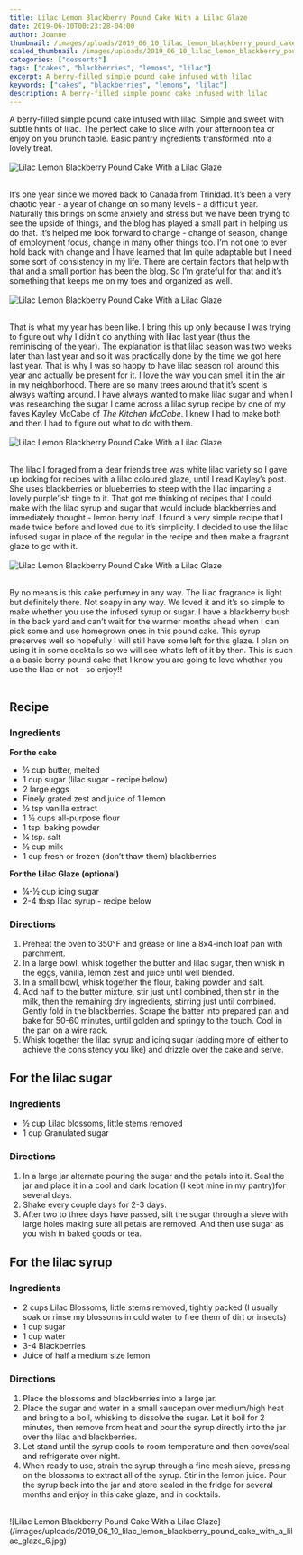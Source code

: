 ```yaml
---
title: Lilac Lemon Blackberry Pound Cake With a Lilac Glaze
date: 2019-06-10T00:23:28-04:00
author: Joanne
thumbnail: /images/uploads/2019_06_10_lilac_lemon_blackberry_pound_cake_with_a_lilac_glaze_1.jpg
scaled_thumbnail: /images/uploads/2019_06_10_lilac_lemon_blackberry_pound_cake_with_a_lilac_glaze_0.jpg
categories: ["desserts"]
tags: ["cakes", "blackberries", "lemons", "lilac"]
excerpt: A berry-filled simple pound cake infused with lilac 
keywords: ["cakes", "blackberries", "lemons", "lilac"]
description: A berry-filled simple pound cake infused with lilac 
---
```


A berry-filled simple pound cake infused with lilac. Simple and sweet with subtle hints of lilac. The perfect cake to slice with your afternoon tea or enjoy on you brunch table. Basic pantry ingredients transformed into a lovely treat. 
</br>
</br>
![Lilac Lemon Blackberry Pound Cake With a Lilac Glaze](/images/uploads/2019_06_10_lilac_lemon_blackberry_pound_cake_with_a_lilac_glaze_2.jpg)
</br>
</br>

It’s one year since we moved back to Canada from Trinidad. It’s been a very chaotic year - a year of change on so many levels - a difficult year. Naturally this brings on some anxiety and stress but we have been trying to see the upside of things, and the blog has played a small part in helping us do that. It’s helped me look forward to change - change of season, change of employment focus, change in many other things too. I’m not one to ever hold back with change and I have learned that Im quite adaptable but I need some sort of consistency in my life. There are certain factors that help with that and a small portion has been the blog. So I’m grateful for that and it’s something that keeps me on my toes and organized as well. 
</br>
</br>
![Lilac Lemon Blackberry Pound Cake With a Lilac Glaze](/images/uploads/2019_06_10_lilac_lemon_blackberry_pound_cake_with_a_lilac_glaze_3.jpg)
</br>
</br>

That is what my year has been like. I bring this up only because I was trying to figure out why I didn’t do anything with lilac last year (thus the reminiscing of the year). The explanation is that lilac season was two weeks later than last year and so it was practically done by the time we got here last year. That is why I was so happy to have lilac season roll around this year and actually be present for it. I love the way you can smell it in the air in my neighborhood. There are so many trees around that it’s scent is always wafting around. I have always wanted to make lilac sugar and when I was researching the sugar I came across a lilac syrup recipe by one of my faves Kayley McCabe of _The Kitchen McCabe_. I knew I had to make both and then I had to figure out what to do with them. 
</br>
</br>
![Lilac Lemon Blackberry Pound Cake With a Lilac Glaze](/images/uploads/2019_06_10_lilac_lemon_blackberry_pound_cake_with_a_lilac_glaze_4.jpg)
</br>
</br>

The lilac I foraged from a dear friends tree was white lilac variety so I gave up looking for recipes with a lilac coloured  glaze, until I read Kayley’s post. She uses blackberries or blueberries to steep with the lilac imparting a lovely purple’ish tinge to it. That got me thinking of recipes that I could make with the lilac syrup and sugar that would include blackberries and immediately thought - lemon berry loaf. I found a very simple recipe that I made twice before and loved due to it’s simplicity. I decided to use the lilac infused sugar in place of the regular in the recipe and then make a fragrant glaze to go with it. 
</br>
</br>
![Lilac Lemon Blackberry Pound Cake With a Lilac Glaze](/images/uploads/2019_06_10_lilac_lemon_blackberry_pound_cake_with_a_lilac_glaze_5.jpg)
</br>
</br>

By no means is this cake perfumey in any way. The lilac fragrance is light but definitely there. Not soapy in any way. We loved it and it’s so simple to make whether you use the infused syrup or sugar. I have a blackberry bush in the back yard and can’t wait for the warmer months ahead when I can pick some and use homegrown ones in this pound cake. This syrup preserves well so hopefully I will still have some left for this glaze. I plan on using it in some cocktails so we will see what’s left of it by then. This is such a a basic berry pound cake that I know you are going to love whether you use the lilac or not - so enjoy!! 
</br>
</br>

## Recipe
### Ingredients 

__For the cake__

* <span itemprop="ingredients">&frac12; cup butter, melted</span>
* <span itemprop="ingredients">1 cup sugar (lilac sugar - recipe below)</span>
* <span itemprop="ingredients">2 large eggs</span>
* <span itemprop="ingredients">Finely grated zest and juice of 1 lemon</span>
* <span itemprop="ingredients">&frac12; tsp vanilla extract </span>
* <span itemprop="ingredients">1 &frac12; cups all-purpose flour</span>
* <span itemprop="ingredients">1 tsp. baking powder</span>
* <span itemprop="ingredients">&frac14; tsp. salt</span>
* <span itemprop="ingredients">&frac12; cup milk</span>
* <span itemprop="ingredients">1 cup fresh or frozen (don’t thaw them) blackberries </span>

__For the Lilac Glaze (optional)__

* <span itemprop="ingredients">&frac14;-&frac12; cup icing sugar</span>
* <span itemprop="ingredients">2-4 tbsp lilac syrup - recipe below </span>

### Directions

1. Preheat the oven to 350&deg;F and grease or line a 8x4-inch loaf pan with parchment. 
1. In a large bowl, whisk together the butter and lilac sugar, then whisk in the eggs, vanilla, lemon zest and juice until well blended.
1. In a small bowl, whisk together the flour, baking powder and salt. 
2. Add half to the butter mixture, stir just until combined, then stir in the milk, then the remaining dry ingredients, stirring just until combined. Gently fold in the blackberries.
Scrape the batter into prepared pan and bake for 50-60 minutes, until golden and springy to the touch. Cool in the pan on a wire rack. 
1. Whisk  together the lilac syrup and icing sugar (adding more of either to achieve the consistency you like) and drizzle over the cake and serve. 

## For the lilac sugar
### Ingredients

* &frac12; cup Lilac blossoms, little stems removed
* 1 cup Granulated sugar 

### Directions

1. In a large jar alternate pouring the sugar and the petals into it. Seal the jar and place it in a cool and dark location (I kept mine in my pantry)for several days. 
2. Shake every couple days for 2-3 days. 
3. After two to three days have passed, sift the sugar through a sieve with large holes making sure all petals are removed. And then use sugar as you wish in baked goods or tea. 

## For the lilac syrup
### Ingredients

* 2 cups Lilac Blossoms, little stems removed, tightly packed (I usually soak or rinse my blossoms in cold water to free them of dirt or insects) 
* 1 cup sugar
* 1 cup water
* 3-4 Blackberries 
* Juice of half a medium size lemon 

### Directions

1. Place the blossoms and blackberries into a large jar. 
2. Place the sugar and water in a small saucepan over medium/high heat and bring to a boil, whisking to dissolve the sugar. Let it boil for 2 minutes, then remove from heat and pour the syrup directly into the jar over the lilac and blackberries. 
3. Let stand until the syrup cools to room temperature and then cover/seal and refrigerate over night. 
4. When ready to use, strain the syrup through a fine mesh sieve, pressing on the blossoms to extract all of the syrup. Stir in the lemon juice. Pour the syrup back into the jar and store sealed in the fridge for several months and enjoy in this cake glaze, and in cocktails.

</br>
![Lilac Lemon Blackberry Pound Cake With a Lilac Glaze](/images/uploads/2019_06_10_lilac_lemon_blackberry_pound_cake_with_a_lilac_glaze_6.jpg)
